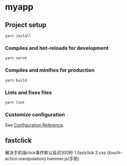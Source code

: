# myapp

## Project setup
```
yarn install
```

### Compiles and hot-reloads for development
```
yarn serve
```

### Compiles and minifies for production
```
yarn build
```

### Lints and fixes files
```
yarn lint
```

### Customize configuration
See [Configuration Reference](https://cli.vuejs.org/config/).

## fastclick 
解决手机端click事件默认延迟300秒
1.fastclick
2.css {touch-action:manipulation}
hammer.js(手势)

